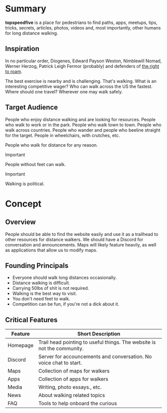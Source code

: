 # Summary
**topspeedfive** is a place for pedestrians to find paths, apps, meetups, tips, tricks, secrets, articles, photos, videos and, most importantly, other humans for long distance walking.

## Inspiration
In no particular order, Diogenes, Edward Payson Weston, Nimblewill Nomad, Werner Herzog, Patrick Leigh Fermor (probably) and defenders of [the right to roam][roam].

The best exercise is nearby and is challenging. That's walking. What is an interesting competitive wager? Who can walk across the US the fastest. Where should one travel? Wherever one may walk safely.

## Target Audience
People who enjoy distance walking and are looking for resources. People who walk to work or in the park. People who walk town to town. People who walk across countries. People who wander and people who beeline straight for the target. People in wheelchairs, with crutches, etc.

People who walk for distance for any reason.

> [!IMPORTANT]
> People without feet can walk.

> [!IMPORTANT]
> Walking is political.

# Concept

## Overview
People should be able to find the website easily and use it as a trailhead to other resources for distance walkers. We should have a Discord for conversation and announcements. Maps will likely feature heavily, as well as applications that allow us to modify maps.

## Founding Principals
- Everyone should walk long distances occasionally.
- Distance walking is difficult.
- Carrying 50lbs of shit is not required.
- Walking is the best way to visit.
- You don't need feet to walk.
- Competition can be fun, if you're not a dick about it.

## Critical Features
| Feature | Short Description |
| --- | --- |
| Homepage | Trail head pointing to useful things. The website is not the community. |
| Discord | Server for accouncements and conversation. No voice chat to start. |
| Maps | Collection of maps for walkers |
| Apps | Collection of apps for walkers |
| Media | Writing, photo essays., etc. |
| News | About walking related topics |
| FAQ | Tools to help onboard the curious |

[roam]: https://en.wikipedia.org/wiki/Freedom_to_roam
